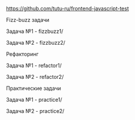 https://github.com/tutu-ru/frontend-javascript-test

Fizz-buzz задачи

Задача №1 - fizzbuzz1/

Задача №2 - fizzbuzz2/

Рефакторинг

Задача №1 - refactor1/

Задача №2 - refactor2/

Практические задачи

Задача №1 - practice1/

Задача №2 - practice2/
